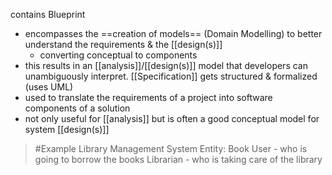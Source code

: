 contains Blueprint

- encompasses the ==creation of models== (Domain Modelling) to better understand the requirements & the [[design(s)]]
	- converting conceptual to components
- this results in an [[analysis]]/[[design(s)]] model that developers can unambiguously interpret. [[Specification]] gets structured & formalized (uses UML)
- used to translate the requirements of a project into software components of a solution
- not only useful for [[analysis]] but is often a good conceptual model for system [[design(s)]]

>	#Example 
>	Library Management System
>	Entity: 
>	Book
>	User - who is going to borrow the books
>	Librarian - who is taking care of the library


